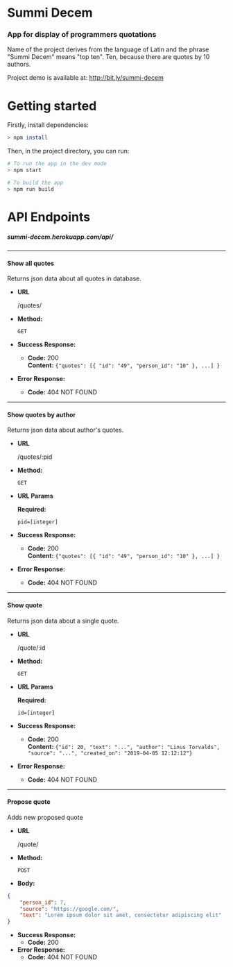 # Summi Decem

### App for display of programmers quotations
Name of the project derives from the language of Latin and the phrase "Summi Decem" means "top ten". Ten, because there are quotes by 10 authors.

Project demo is available at: http://bit.ly/summi-decem

# Getting started
Firstly, install dependencies:
```bash
> npm install
```

Then, in the project directory, you can run:

```bash
# To run the app in the dev mode
> npm start

# To build the app
> npm run build
```

# API Endpoints
##### _summi-decem.herokuapp.com/api/_
---
#### **Show all quotes**
Returns json data about all quotes in database.

* **URL**

  /quotes/

* **Method:**

  `GET`

* **Success Response:**

  * **Code:** 200 <br />
    **Content:** `{"quotes": [{ "id": "49", "person_id": "10" }, ...] }`
 
* **Error Response:**

  * **Code:** 404 NOT FOUND
---
#### **Show quotes by author**
Returns json data about author's quotes.

* **URL**

  /quotes/:pid

* **Method:**

  `GET`

*  **URL Params**

   **Required:**
 
   `pid=[integer]`

* **Success Response:**

  * **Code:** 200 <br />
    **Content:** `{"quotes": [{ "id": "49", "person_id": "10" }, ...] }`
 
* **Error Response:**

  * **Code:** 404 NOT FOUND
---
#### **Show quote**
Returns json data about a single quote.

* **URL**

  /quote/:id

* **Method:**

  `GET`

*  **URL Params**

   **Required:**
 
   `id=[integer]`

* **Success Response:**

  * **Code:** 200 <br />
    **Content:** `{"id": 20, "text": "...", "author": "Linus Torvalds", "source": "...", "created_on": "2019-04-05 12:12:12"}`
 
* **Error Response:**

  * **Code:** 404 NOT FOUND
---
#### **Propose quote**
Adds new proposed quote

* **URL**

  /quote/

* **Method:**

  `POST`

*  **Body:**
```json
{
	"person_id": 7,
	"source": "https://google.com/",
	"text": "Lorem ipsum dolor sit amet, consectetur adipiscing elit"
}
```

* **Success Response:**
  * **Code:** 200 <br />
* **Error Response:**
  * **Code:** 404 NOT FOUND
